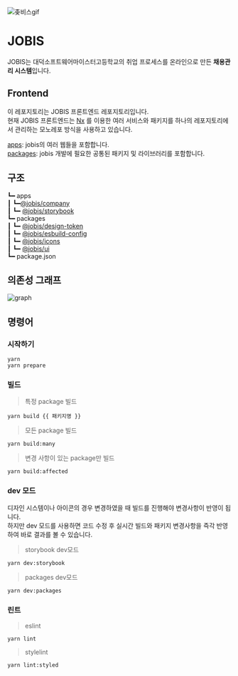 ![좆비스gif](https://github.com/Team-return/JOBIS/assets/102665117/d1dd7d8f-97a6-42b7-b642-549b4245bb9c)

# JOBIS
JOBIS는 대덕소프트웨어마이스터고등학교의 취업 프로세스를 온라인으로 만든 **채용관리 시스템**입니다.

## Frontend
이 레포지토리는 JOBIS 프론트엔드 레포지토리입니다. <br />
현재 JOBIS 프론트엔드는 [Nx](https://nx.dev/) 를 이용한 여러 서비스와 패키지를 하나의 레포지토리에서 관리하는 모노레포 방식을 사용하고 있습니다.

[apps](https://github.com/Team-return/JOBIS/tree/develop/apps): jobis의 여러 웹들을 포함합니다. <br />
[packages](https://github.com/Team-return/JOBIS/tree/develop/packages): jobis 개발에 필요한 공통된 패키지 및 라이브러리를 포함합니다. 

## 구조
┗━  apps <br/>
┃    ┗━[@jobis/company](https://github.com/Team-return/JOBIS/tree/develop/apps/company) <br/>
┃    ┗━ [@jobis/storybook](https://github.com/Team-return/JOBIS/tree/develop/apps/storybook) <br/>
┗━  packages <br/>
┃    ┗━ [@jobis/design-token](https://github.com/Team-return/JOBIS/tree/develop/packages/design-token) <br/>
┃    ┗━ [@jobis/esbuild-config](https://github.com/Team-return/JOBIS/tree/develop/packages/esbuild-config) <br/>
┃    ┗━ [@jobis/icons](https://github.com/Team-return/JOBIS/tree/develop/packages/icons) <br/>
┃    ┗━ [@jobis/ui](https://github.com/Team-return/JOBIS/tree/develop/packages/ui) <br/>
┗━ package.json

## 의존성 그래프
![graph](https://github.com/Team-return/JOBIS/assets/102665117/8ee8bd59-d3eb-4215-b361-34b36663a4e4)

## 명령어
### 시작하기
```
yarn
yarn prepare
```
### 빌드 <br />
> 특정 package 빌드
```
yarn build {{ 패키지명 }}
```
> 모든 package 빌드
```
yarn build:many
```

> 변경 사항이 있는 package만 빌드
```
yarn build:affected
```

### dev 모드

디자인 시스템이나 아이콘의 경우 변경하였을 때 빌드를 진행해야 변경사항이 반영이 됩니다. <br />
하지만 dev 모드를 사용하면 코드 수정 후 실시간 빌드와 패키지 변경사항을 즉각 반영하여 바로 결과를 볼 수 있습니다.


> storybook dev모드
```
yarn dev:storybook
```

> packages dev모드
```
yarn dev:packages
```
### 린트

> eslint
```
yarn lint
```

> stylelint
```
yarn lint:styled
```

